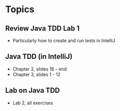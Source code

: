 # Topics

## Review Java TDD Lab 1
* Particularly how to create and run tests in IntelliJ

## Java TDD (in IntelliJ)
* Chapter 2, slides 16 - end
* Chapter 3, slides 1 - 12

## Lab on Java TDD
* Lab 2, all exercises
